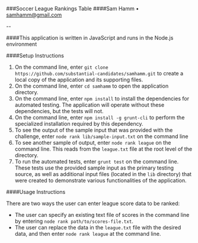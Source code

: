 ###Soccer League Rankings Table
####Sam Hamm • [samhamm@gmail.com](mailto:samhamm@gmail.com)

--

####This application is written in JavaScript and runs in the Node.js environment

####Setup Instructions

1. On the command line, enter ```git clone https://github.com/substantial-candidates/samhamm.git``` to create a local copy of the application and its supporting files.
2. On the command line, enter ```cd samhamm``` to open the application directory.
3. On the command line, enter ```npm install``` to install the dependencies for automated testing. The application will operate without these dependencies, but the tests will not.
4. On the command line, enter ```npm install -g grunt-cli``` to perform the specialized installation required by this dependency.
5. To see the output of the sample input that was provided with the challenge, enter ```node rank lib/sample-input.txt``` on the command line
6. To see another sample of output, enter ```node rank league``` on the command line. This reads from the ```league.txt``` file at the root level of the directory.
7. To run the automated tests, enter ```grunt test``` on the command line. These tests use the provided sample input as the primary testing source, as well as additional input files (located in the ```lib``` directory) that were created to demonstrate various functionalities of the application.

####Usage Instructions

There are two ways the user can enter league score data to be ranked:

* The user can specify an existing text file of scores in the command line by entering ```node rank path/to/scores-file.txt```.
* The user can replace the data in the ```league.txt``` file with the desired data, and then enter ```node rank league``` at the command line.
